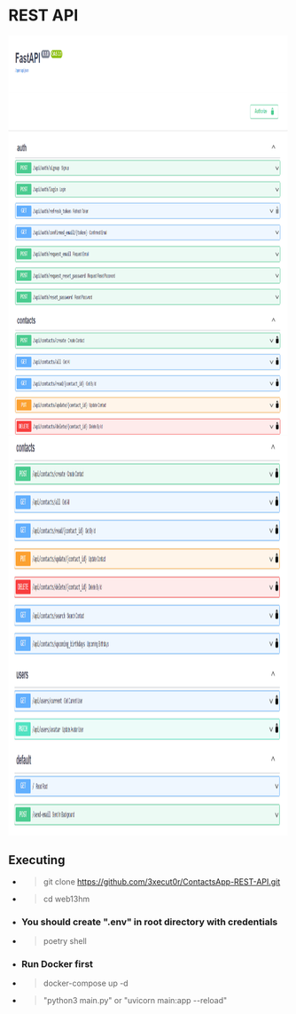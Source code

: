 # REST API

<img src="img/pic_1.png" width=1080 height=720>
<img src="img/pic_2.png" width=1080 height=720>

## Executing

- > git clone https://github.com/3xecut0r/ContactsApp-REST-API.git

- > cd web13hm

- ### You should create ".env" in root directory with credentials

- > poetry shell

- ### Run Docker first

- > docker-compose up -d

- > "python3 main.py" or "uvicorn main:app --reload"

